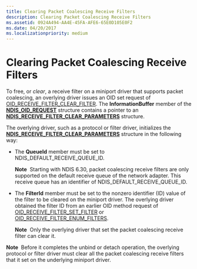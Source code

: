 ```yaml
---
title: Clearing Packet Coalescing Receive Filters
description: Clearing Packet Coalescing Receive Filters
ms.assetid: 0924A494-AA4E-45FA-AFE6-65E0D105E0F2
ms.date: 04/20/2017
ms.localizationpriority: medium
---
```


# Clearing Packet Coalescing Receive Filters


To free, or *clear*, a receive filter on a miniport driver that supports packet coalescing, an overlying driver issues an OID set request of [OID\_RECEIVE\_FILTER\_CLEAR\_FILTER](./oid-receive-filter-clear-filter.md). The **InformationBuffer** member of the [**NDIS\_OID\_REQUEST**](/windows-hardware/drivers/ddi/ndis/ns-ndis-_ndis_oid_request) structure contains a pointer to an [**NDIS\_RECEIVE\_FILTER\_CLEAR\_PARAMETERS**](/windows-hardware/drivers/ddi/ntddndis/ns-ntddndis-_ndis_receive_filter_clear_parameters) structure.

The overlying driver, such as a protocol or filter driver, initializes the [**NDIS\_RECEIVE\_FILTER\_CLEAR\_PARAMETERS**](/windows-hardware/drivers/ddi/ntddndis/ns-ntddndis-_ndis_receive_filter_clear_parameters) structure in the following way:

-   The **QueueId** member must be set to NDIS\_DEFAULT\_RECEIVE\_QUEUE\_ID.

    **Note**  Starting with NDIS 6.30, packet coalescing receive filters are only supported on the default receive queue of the network adapter. This receive queue has an identifier of NDIS\_DEFAULT\_RECEIVE\_QUEUE\_ID.

     

-   The **FilterId** member must be set to the nonzero identifier (ID) value of the filter to be cleared on the miniport driver. The overlying driver obtained the filter ID from an earlier OID method request of [OID\_RECEIVE\_FILTER\_SET\_FILTER](./oid-receive-filter-set-filter.md) or [OID\_RECEIVE\_FILTER\_ENUM\_FILTERS](./oid-receive-filter-enum-filters.md).

    **Note**  Only the overlying driver that set the packet coalescing receive filter can clear it.

     

**Note**  Before it completes the unbind or detach operation, the overlying protocol or filter driver must clear all the packet coalescing receive filters that it set on the underlying miniport driver.

 

 

